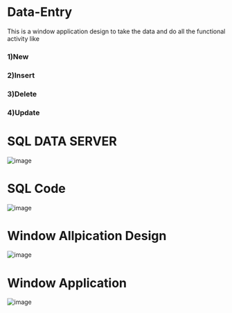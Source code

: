 # Data-Entry
This is a window application design to take the data and do all the functional activity like
### 1)New
### 2)Insert
### 3)Delete
### 4)Update
# SQL DATA SERVER
![image](https://user-images.githubusercontent.com/95826757/200138916-9b98ae29-90db-43b8-9e2a-9015f953b404.png)
# SQL Code
![image](https://user-images.githubusercontent.com/95826757/200138927-6f22fd92-8ace-418a-982b-7e1a9e1c32e4.png)
# Window Allpication Design
![image](https://user-images.githubusercontent.com/95826757/200138938-c71e5848-0435-435f-b652-a43faa52dbd4.png)
# Window Application
![image](https://user-images.githubusercontent.com/95826757/200138952-e63fda33-2805-46bb-8823-a8816dbd613b.png)
